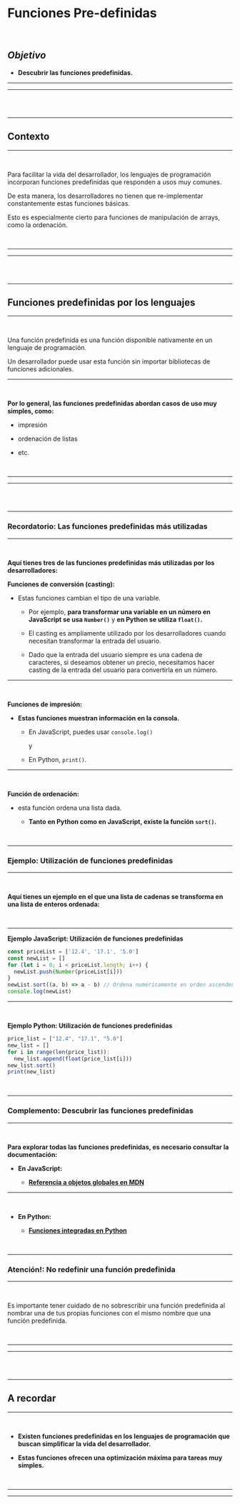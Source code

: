 # **Funciones Pre-definidas**

<br>

## **_Objetivo_**

- **Descubrir las funciones predefinidas.**

---

---

<br>

<br>

---

## **Contexto**

---

<br>

Para facilitar la vida del desarrollador, los lenguajes de programación incorporan funciones predefinidas que responden a usos muy comunes.

De esta manera, los desarrolladores no tienen que re-implementar constantemente estas funciones básicas.

Esto es especialmente cierto para funciones de manipulación de arrays, como la ordenación.

<br>

---

---

<br>

<br>

---

## **Funciones predefinidas por los lenguajes**

---

<br>

Una función predefinida es una función disponible nativamente en un lenguaje de programación.

Un desarrollador puede usar esta función sin importar bibliotecas de funciones adicionales.

---

<br>

**Por lo general, las funciones predefinidas abordan casos de uso muy simples, como:**

- impresión

- ordenación de listas

- etc.

<br>

---

---

<br>

<br>

---

### **Recordatorio: Las funciones predefinidas más utilizadas**

---

<br>

**Aquí tienes tres de las funciones predefinidas más utilizadas por los desarrolladores:**

**Funciones de conversión (casting):**

- Estas funciones cambian el tipo de una variable.

   - Por ejemplo, **para transformar una variable en un número en JavaScript se usa `Number()`** y **en Python se utiliza `float()`.**
   
   - El casting es ampliamente utilizado por los desarrolladores cuando necesitan transformar la entrada del usuario.
   
   - Dado que la entrada del usuario siempre es una cadena de caracteres, si deseamos obtener un precio, necesitamos hacer casting de la entrada del usuario para convertirla en un número.

---

<br>

**Funciones de impresión:**

- **Estas funciones muestran información en la consola.**

    - En JavaScript, puedes usar `console.log()`
    
        y
        
    - En Python, `print()`.

---

<br>

**Función de ordenación:**

- esta función ordena una lista dada.

    - **Tanto en Python como en JavaScript, existe la función `sort()`.**

<br>

---

### **Ejemplo: Utilización de funciones predefinidas**

---

<br>

**Aquí tienes un ejemplo en el que una lista de cadenas se transforma en una lista de enteros ordenada:**

<br>

---

**Ejemplo JavaScript: Utilización de funciones predefinidas**

```js
const priceList = ['12.4', '17.1', '5.0']
const newList = []
for (let i = 0; i < priceList.length; i++) {
  newList.push(Number(priceList[i]))
}
newList.sort((a, b) => a - b) // Ordena numéricamente en orden ascendente
console.log(newList)
```

---

<br>

**Ejemplo Python: Utilización de funciones predefinidas**

```js
price_list = ["12.4", "17.1", "5.0"]
new_list = []
for i in range(len(price_list)):
  new_list.append(float(price_list[i]))
new_list.sort()
print(new_list)
```

<br>

---

### **Complemento: Descubrir las funciones predefinidas**

---

<br>

**Para explorar todas las funciones predefinidas, es necesario consultar la documentación:**

- **En JavaScript:**

    - **[Referencia a objetos globales en MDN](https://developer.mozilla.org/es/docs/Web/JavaScript/Reference/Global_Objects)**

---

<br>

- **En Python:**

    - **[Funciones integradas en Python](https://docs.python.org/fr/3.8/library/functions.html)**

<br>

---

### **Atención!: No redefinir una función predefinida**

---

<br>

Es importante tener cuidado de no sobrescribir una función predefinida al nombrar una de tus propias funciones con el mismo nombre que una función predefinida.

<br>

---

---

<br>

<br>

---

## **A recordar**

---

<br>

- **Existen funciones predefinidas en los lenguajes de programación que buscan simplificar la vida del desarrollador.**

- **Estas funciones ofrecen una optimización máxima para tareas muy simples.**

<br>

---

---